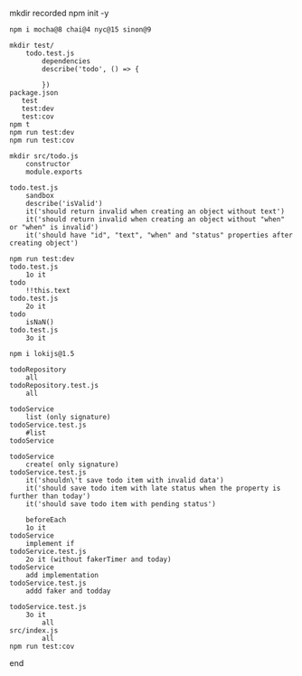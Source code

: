 mkdir recorded
    npm init -y 

    npm i mocha@8 chai@4 nyc@15 sinon@9

    mkdir test/
        todo.test.js 
            dependencies
            describe('todo', () => {

            })
    package.json 
       test 
       test:dev 
       test:cov 
    npm t 
    npm run test:dev  
    npm run test:cov 

    mkdir src/todo.js 
        constructor
        module.exports 
    
    todo.test.js 
        sandbox 
        describe('isValid')
        it('should return invalid when creating an object without text')
        it('should return invalid when creating an object without "when" or "when" is invalid')
        it('should have "id", "text", "when" and "status" properties after creating object')

    npm run test:dev 
    todo.test.js
        1o it
    todo 
        !!this.text    
    todo.test.js
        2o it
    todo 
        isNaN()
    todo.test.js 
        3o it 
    
    npm i lokijs@1.5

    todoRepository
        all 
    todoRepository.test.js 
        all 

    todoService
        list (only signature)
    todoService.test.js 
        #list 
    todoService 

    todoService 
        create( only signature)
    todoService.test.js 
        it('shouldn\'t save todo item with invalid data')
        it('should save todo item with late status when the property is further than today')
        it('should save todo item with pending status')
    
        beforeEach
        1o it 
    todoService
        implement if 
    todoService.test.js 
        2o it (without fakerTimer and today)
    todoService
        add implementation 
    todoService.test.js 
        addd faker and todday 
     
    todoService.test.js 
        3o it 
            all 
    src/index.js 
            all 
    npm run test:cov 
end